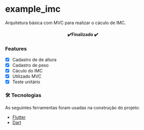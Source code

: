 # example_imc

Arquitetura básica com MVC para realizar o cáculo de IMC.

<h4 align="center"> 
	✔️Finalizado ✔️ 
</h4>

### Features

- [x] Cadastro de de altura
- [x] Cadastro de peso
- [x] Cáculo do IMC
- [x] Utilizado MVC
- [x] Teste unitário  

### 🛠 Tecnologias

As seguintes ferramentas foram usadas na construção do projeto:

- [Flutter](https://docs.flutter.dev/get-started/install)
- [Dart](https://dart.dev/get-dart)
